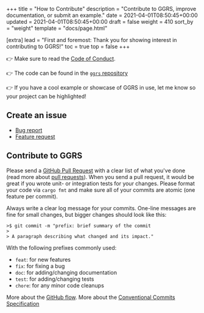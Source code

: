 +++
title = "How to Contribute"
description = "Contribute to GGRS, improve documentation, or submit an example."
date = 2021-04-01T08:50:45+00:00
updated = 2021-04-01T08:50:45+00:00
draft = false
weight = 410
sort_by = "weight"
template = "docs/page.html"

[extra]
lead = "First and foremost: Thank you for showing interest in contributing to GGRS!"
toc = true
top = false
+++

👉 Make sure to read the [Code of Conduct](../code-of-conduct/).

👉 The code can be found in the [`ggrs` repository](https://github.com/gschup/ggrs)

👉 If you have a cool example or showcase of GGRS in use, let me know so your project can be highlighted!

## Create an issue

- [Bug report](https://github.com/gschup/ggrs/issues/new?assignees=&labels=bug&template=bug_report.md&title=)
- [Feature request](https://github.com/gschup/ggrs/issues/new?assignees=&labels=enhancement&template=feature_request.md&title=)

## Contribute to GGRS

Please send a [GitHub Pull Request](https://github.com/gschup/ggrs/pull/new/main) with a clear list of what you've done (read more about [pull requests](http://help.github.com/pull-requests/)). When you send a pull request, it would be great if you wrote unit- or integration tests for your changes. Please format your code via `cargo fmt` and make sure all of your commits are atomic (one feature per commit).

Always write a clear log message for your commits. One-line messages are fine for small changes, but bigger changes should look like this:

    >$ git commit -m "prefix: brief summary of the commit
    > 
    > A paragraph describing what changed and its impact."

With the following prefixes commonly used:

- `feat`: for new features
- `fix`: for fixing a bug
- `doc`: for adding/changing documentation
- `test`: for adding/changing tests
- `chore`: for any minor code cleanups

More about the [GitHub flow](https://guides.github.com/introduction/flow/).
More about the [Conventional Commits Specification](https://www.conventionalcommits.org/en/v1.0.0/)
